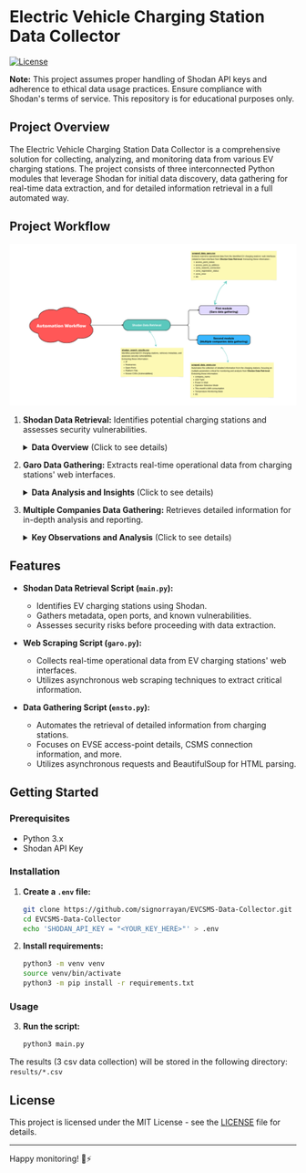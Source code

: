 # Electric Vehicle Charging Station Data Collector

[![License](https://img.shields.io/badge/License-MIT-green.svg)](https://opensource.org/licenses/MIT)

**Note:** This project assumes proper handling of Shodan API keys and adherence to ethical data usage practices. Ensure compliance with Shodan's terms of service. This repository is for educational purposes only.


## Project Overview
The Electric Vehicle Charging Station Data Collector is a comprehensive solution for collecting, analyzing, and monitoring data from various EV charging stations. The project consists of three interconnected Python modules that leverage Shodan for initial data discovery, data gathering for real-time data extraction, and for detailed information retrieval in a full automated way.

## Project Workflow

![Workflow](workflow.png)

1. **Shodan Data Retrieval:** Identifies potential charging stations and assesses security vulnerabilities.
    <details>
    <summary><b>Data Overview</b> (Click to see details)</summary>
    The dataset includes information on various charging stations, comprising columns such as IP addresses, hostnames, open ports, titles, and known Common Vulnerabilities and Exposures (CVEs). This data was collected using Shodan API, offering a snapshot of the current landscape of publicly available charging infrastructure.
    </details>


2. **Garo Data Gathering:** Extracts real-time operational data from charging stations' web interfaces.
   <details>
   <summary><b>Data Analysis and Insights</b> (Click to see details)</summary>
   
   | Topic                             | Description                                                                                                                                                                     |
   |-----------------------------------|---------------------------------------------------------------------------------------------------------------------------------------------------------------------------------|
   | Connection Status Overview        | - Understand the overall connection status of the charging stations.<br>- Identify stations with consistently stable or unstable connections.                                   |
   | CSMS Connection Analysis          | - Analyze the CSMS network connection details to ensure seamless communication with the central management system.<br>- Identify stations facing registration issues or errors. |
   | Ethernet Settings Evaluation      | - Examine Ethernet settings to assess network configurations.<br>- Identify stations with specific frequency or signal strength patterns.                                       |
   | Software Version Distribution     | - Investigate the distribution of software versions across stations.<br>- Identify stations that may require updates or maintenance.                                            |

   </details>


3. **Multiple Companies Data Gathering:** Retrieves detailed information for in-depth analysis and reporting.
    <details>
   <summary><b>Key Observations and Analysis</b> (Click to see details)</summary>
   
   | Topic                           | Description                                                            |
   |---------------------------------|------------------------------------------------------------------------|
   | Station Information             | The CSV file includes URLs for each charging station, providing a direct link to their respective states. |
   | Operational Parameters          | The dataset covers various operational parameters, including LED type, power in watts, operator selection mode, temperature monitoring state, etc. |
   | Charging States                 | Charging station states, represented by "IDLE," "CONNECTED," or "DISABLED," provide insights into the availability and readiness of the stations for charging. |
   | Physical Security Indicators    | "Plug not locked" messages indicate potential physical security risks. |
   | Metering Information            | Meter configurations, such as Modbus Meter ABB, are present. Securing these meters is crucial for accurate billing and preventing fraudulent activities. |
   | Communication Details           | Mobile network details, including ICCID, IMSI, and IMEI, are provided. |
   | Energy Consumption              | Energy-related parameters, such as energy in watt-hours and charging current, offer insights into consumption patterns. |
   | Security States                 | - OCPP states, including "CONNECTED" or "DISABLED," require close monitoring for secure communication. An "IDLE" state signifies readiness for charging. |
   
   </details>


## Features
- **Shodan Data Retrieval Script (`main.py`):**
  - Identifies EV charging stations using Shodan.
  - Gathers metadata, open ports, and known vulnerabilities.
  - Assesses security risks before proceeding with data extraction.

- **Web Scraping Script (`garo.py`):**
  - Collects real-time operational data from EV charging stations' web interfaces.
  - Utilizes asynchronous web scraping techniques to extract critical information.

- **Data Gathering Script (`ensto.py`):**
  - Automates the retrieval of detailed information from charging stations.
  - Focuses on EVSE access-point details, CSMS connection information, and more.
  - Utilizes asynchronous requests and BeautifulSoup for HTML parsing.


## Getting Started

### Prerequisites
- Python 3.x
- Shodan API Key

### Installation

1. **Create a `.env` file:**
    ```bash
    git clone https://github.com/signorrayan/EVCSMS-Data-Collector.git
    cd EVCSMS-Data-Collector
    echo 'SHODAN_API_KEY = "<YOUR_KEY_HERE>"' > .env
    ```

2. **Install requirements:**
    ```bash
    python3 -m venv venv
    source venv/bin/activate
    python3 -m pip install -r requirements.txt
    ```

### Usage
3. **Run the script:**
    ```bash
    python3 main.py
    ```
The results (3 csv data collection) will be stored in the following directory: `results/*.csv`

## License
This project is licensed under the MIT License - see the [LICENSE](LICENSE) file for details.

---
Happy monitoring! 🚗⚡
